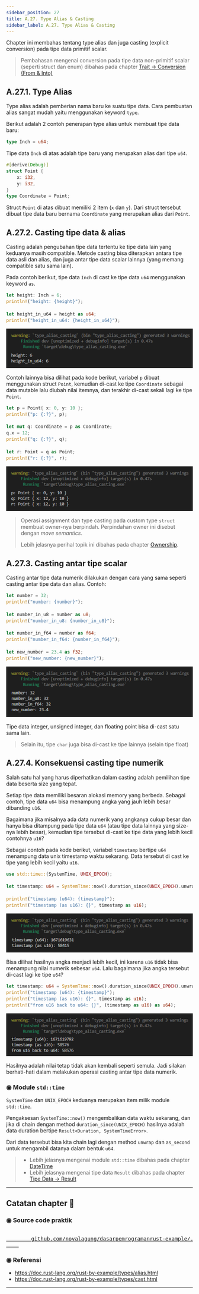 ```yaml
---
sidebar_position: 27
title: A.27. Type Alias & Casting
sidebar_label: A.27. Type Alias & Casting
---
```


Chapter ini membahas tentang type alias dan juga casting (explicit conversion) pada tipe data primitif scalar.

> Pembahasan mengenai conversion pada tipe data non-primitif scalar (seperti struct dan enum) dibahas pada chapter [Trait → Conversion (From & Into)](/wip/trait-conversion-from-into)

## A.27.1. Type Alias

Type alias adalah pemberian nama baru ke suatu tipe data. Cara pembuatan alias sangat mudah yaitu menggunakan keyword `type`.

Berikut adalah 2 contoh penerapan type alias untuk membuat tipe data baru:

```rust
type Inch = u64;
```

Tipe data `Inch` di atas adalah tipe baru yang merupakan alias dari tipe `u64`.

```rust
#[derive(Debug)]
struct Point {
    x: i32,
    y: i32,
}
type Coordinate = Point;
```

Struct `Point` di atas dibuat memiliki 2 item (`x` dan `y`). Dari struct tersebut dibuat tipe data baru bernama `Coordinate` yang merupakan alias dari `Point`.

## A.27.2. Casting tipe data & alias

Casting adalah pengubahan tipe data tertentu ke tipe data lain yang keduanya masih compatible. Metode casting bisa diterapkan antara tipe data asli dan alias, dan juga antar tipe data scalar lainnya (yang memang compatible satu sama lain).

Pada contoh berikut, tipe data `Inch` di cast ke tipe data `u64` menggunakan keyword `as`.

```rust
let height: Inch = 6;
println!("height: {height}");

let height_in_u64 = height as u64;
println!("height_in_u64: {height_in_u64}");
```

![Type Alias Casting](img/type-alias-casting-1.png)

Contoh lainnya bisa dilihat pada kode berikut, variabel `p` dibuat menggunakan struct `Point`, kemudian di-cast ke tipe `Coordinate` sebagai data mutable lalu diubah nilai itemnya, dan terakhir di-cast sekali lagi ke tipe `Point`.

```rust
let p = Point{ x: 0, y: 10 };
println!("p: {:?}", p);

let mut q: Coordinate = p as Coordinate;
q.x = 12;
println!("q: {:?}", q);

let r: Point = q as Point;
println!("r: {:?}", r);
```

![Type Alias Casting](img/type-alias-casting-2.png)

> Operasi assignment dan type casting pada custom type `struct` membuat owner-nya berpindah. Perpindahan owner ini disebut dengan *move semantics*.
>
> Lebih jelasnya perihal topik ini dibahas pada chapter [Ownership](/basic/ownership).

## A.27.3. Casting antar tipe scalar

Casting antar tipe data numerik dilakukan dengan cara yang sama seperti casting antar tipe data dan alias. Contoh:

```rust
let number = 32;
println!("number: {number}");

let number_in_u8 = number as u8;
println!("number_in_u8: {number_in_u8}");

let number_in_f64 = number as f64;
println!("number_in_f64: {number_in_f64}");

let new_number = 23.4 as f32;
println!("new_number: {new_number}");
```

![Type Alias Casting](img/type-alias-casting-3.png)

Tipe data integer, unsigned integer, dan floating point bisa di-cast satu sama lain.

> Selain itu, tipe `char` juga bisa di-cast ke tipe lainnya (selain tipe float)

## A.27.4. Konsekuensi casting tipe numerik

Salah satu hal yang harus diperhatikan dalam casting adalah pemilihan tipe data beserta size yang tepat.

Setiap tipe data memiliki besaran alokasi memory yang berbeda. Sebagai contoh, tipe data `u64` bisa menampung angka yang jauh lebih besar dibanding `u16`.

Bagaimana jika misalnya ada data numerik yang angkanya cukup besar dan hanya bisa ditampung pada tipe data `u64` (atau tipe data lainnya yang size-nya lebih besar), kemudian tipe tersebut di-cast ke tipe data yang lebih kecil contohnya `u16`?

Sebagai contoh pada kode berikut, variabel `timestamp` bertipe `u64` menampung data unix timestamp waktu sekarang. Data tersebut di cast ke tipe yang lebih kecil yaitu `u16`.

```rust
use std::time::{SystemTime, UNIX_EPOCH};

let timestamp: u64 = SystemTime::now().duration_since(UNIX_EPOCH).unwrap().as_secs();

println!("timestamp (u64): {timestamp}");
println!("timestamp (as u16): {}", timestamp as u16);
```

![Type Alias Casting](img/type-alias-casting-4.png)

Bisa dilihat hasilnya angka menjadi lebih kecil, ini karena `u16` tidak bisa menampung nilai numerik sebesar `u64`. Lalu bagaimana jika angka tersebut di-cast lagi ke tipe `u64`?

```rust
let timestamp: u64 = SystemTime::now().duration_since(UNIX_EPOCH).unwrap().as_secs();
println!("timestamp (u64): {timestamp}");
println!("timestamp (as u16): {}", timestamp as u16);
println!("from u16 back to u64: {}", (timestamp as u16) as u64);
```

![Type Alias Casting](img/type-alias-casting-5.png)

Hasilnya adalah nilai tetap tidak akan kembali seperti semula. Jadi silakan berhati-hati dalam melakukan operasi casting antar tipe data numerik.

### ◉ Module `std::time`

`SystemTime` dan `UNIX_EPOCH` keduanya merupakan item milik module `std::time`.

Pengaksesan `SystemTime::now()` mengembalikan data waktu sekarang, dan jika di chain dengan method `duration_since(UNIX_EPOCH)` hasilnya adalah data duration bertipe `Result<Duration, SystemTimeError>`.

Dari data tersebut bisa kita chain lagi dengan method `unwrap` dan `as_second` untuk mengambil datanya dalam bentuk `u64`.

> - Lebih jelasnya mengenai module `std::time` dibahas pada chapter [DateTime](/basic/datetime)
> - Lebih jelasnya mengenai tipe data `Result` dibahas pada chapter [Tipe Data → Result](/basic/result-type)

---

## Catatan chapter 📑

### ◉ Source code praktik

<pre>
    <a href="https://github.com/novalagung/dasarpemrogramanrust-example/tree/master/type_alias_casting">
        github.com/novalagung/dasarpemrogramanrust-example/../type_alias_casting
    </a>
</pre>

### ◉ Referensi

- https://doc.rust-lang.org/rust-by-example/types/alias.html
- https://doc.rust-lang.org/rust-by-example/types/cast.html

---
